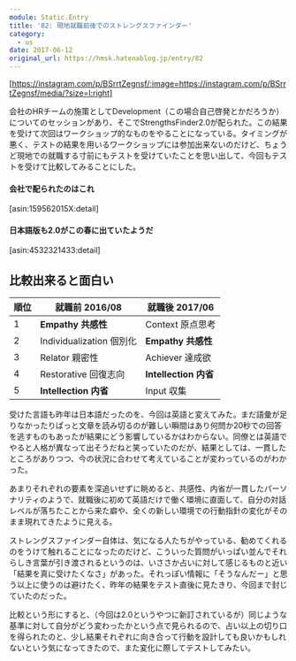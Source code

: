 ```yaml
---
module: Static.Entry
title: '82: 現地就職前後でのストレングスファインダー'
category:
  - us
date: 2017-06-12
original_url: https://hmsk.hatenablog.jp/entry/82
---
```


[https://instagram.com/p/BSrrtZegnsf/:image=https://instagram.com/p/BSrrtZegnsf/media/?size=l:right]

会社のHRチームの施策としてDevelopment（この場合自己啓発とかだろうか）についてのセッションがあり、そこでStrengthsFinder2.0が配られた。この結果を受けて次回はワークショップ的なものをやることになっている。タイミングが悪く、テストの結果を用いるワークショップには参加出来ないのだけど、ちょうど現地での就職する寸前にもテストを受けていたことを思い出して、今回もテストを受けて比較してみることにした。

#### 会社で配られたのはこれ

[asin:159562015X:detail]

#### 日本語版も2.0がこの春に出ていたようだ

[asin:4532321433:detail]

## 比較出来ると面白い

|順位| 就職前 2016/08 | 就職後 2017/06 |
|---- |------ | ------ |
|1| **Empathy 共感性** | Context 原点思考 |
|2| Individualization 個別化 | **Empathy 共感性** |
|3| Relator 親密性 | Achiever 達成欲 |
|4| Restorative 回復志向 | **Intellection 内省** |
|5| **Intellection 内省** | Input 収集 |

受けた言語も昨年は日本語だったのを、今回は英語と変えてみた。まだ語彙が足りなかったりぱっと文章を読み切るのが難しい瞬間はあり何問か20秒での回答を逃すものもあったが結果にどう影響しているかはわからない。同僚とは英語でやると人格が異なって出そうだねと笑っていたのだが、結果としては、一貫したところがありつつ、今の状況に合わせて考えていることが変わっているのがわかった。

あまりそれぞれの要素を深追いせずに眺めると、共感性、内省が一貫したパーソナリティのようで、就職後に初めて英語だけで働く環境に直面して、自分の対話レベルが落ちたことから来た癖や、全くの新しい環境での行動指針の変化がそのまま現れてきたように見える。

ストレングスファインダー自体は、気になる人たちがやっている、勧めてくれるのをうけて触れることになったのだけど、こういった質問がいっぱい並んでそれらしき言葉が引き渡されるというのは、いささか占いに対して感じるものと近い「結果を真に受けたくなさ」があった。それっぽい情報に「そうなんだー」と思う以上に使うのは避けたく、昨年の結果をテスト直後に見たきり、今回まで封じていたのだった。

比較という形にすると、（今回は2.0というやつに新訂されているが）同じような基準に対して自分がどう変わったかという点で見られるので、占い以上の切り口を得られたのと、少し結果それぞれに向き合って行動を設計しても良いかもしれないという気になってきたので、また変化に際してテストしてみたい。
